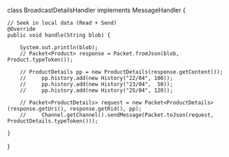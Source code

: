class BroadcastDetailsHandler implements MessageHandler {

    // Seek in local data (Read + Send)
    @Override
    public void handle(String blob) {

        System.out.println(blob);
        // Packet<Product> response = Packet.fromJson(blob, Product.typeToken());

        // ProductDetails pp = new ProductDetails(response.getContent());
        //     pp.history.add(new History("22/04", 100));
        //     pp.history.add(new History("23/04",  50));
        //     pp.history.add(new History("25/04", 120));

        // Packet<ProductDetails> request = new Packet<ProductDetails>(response.getUri(), response.getRid(), pp);
        //     Channel.getChannel().sendMessage(Packet.toJson(request, ProductDetails.typeToken()));

    }
}